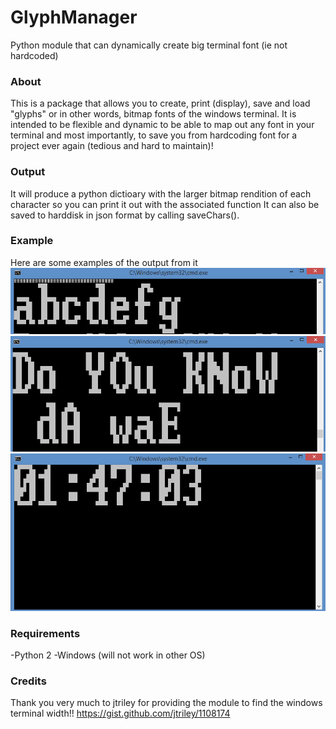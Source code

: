 # GlyphManager
Python module that can dynamically create big terminal font (ie not hardcoded)


### About

This is a package that allows you to create, print (display), save and load "glyphs" or in other words, bitmap fonts of the windows terminal.
It is intended to be flexible and dynamic to be able to map out any font in your terminal and most importantly, to save you from hardcoding font for a project ever again (tedious and hard to maintain)!


### Output

It will produce a python dictioary with the larger bitmap rendition of each character so you can print it out with the associated function
It can also be saved to harddisk in json format by calling saveChars().

### Example

Here are some examples of the output from it
![Example](image_alphabet.png)
![Example](image_text.png)
![Example](image_time.png)
### Requirements

-Python 2
-Windows (will not work in other OS)

### Credits

Thank you very much to jtriley for providing the module to find the windows terminal width!!
https://gist.github.com/jtriley/1108174
